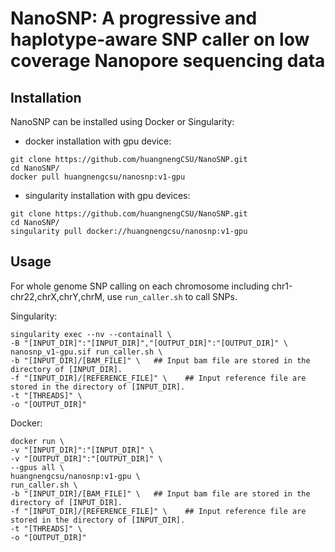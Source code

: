 # NanoSNP: A progressive and haplotype-aware SNP caller on low coverage Nanopore sequencing data

## Installation

NanoSNP can be installed using Docker or Singularity:  
* docker installation with gpu device:
```
git clone https://github.com/huangnengCSU/NanoSNP.git
cd NanoSNP/
docker pull huangnengcsu/nanosnp:v1-gpu
```
* singularity installation with gpu devices:
```
git clone https://github.com/huangnengCSU/NanoSNP.git
cd NanoSNP/
singularity pull docker://huangnengcsu/nanosnp:v1-gpu
```


## Usage

For whole genome SNP calling on each chromosome including chr1-chr22,chrX,chrY,chrM, use `run_caller.sh` to call SNPs.

Singularity:
```
singularity exec --nv --containall \
-B "[INPUT_DIR]":"[INPUT_DIR]","[OUTPUT_DIR]":"[OUTPUT_DIR]" \
nanosnp_v1-gpu.sif run_caller.sh \
-b "[INPUT_DIR]/[BAM_FILE]" \   ## Input bam file are stored in the directory of [INPUT_DIR].
-f "[INPUT_DIR]/[REFERENCE_FILE]" \    ## Input reference file are stored in the directory of [INPUT_DIR].
-t "[THREADS]" \
-o "[OUTPUT_DIR]"
```

Docker:
```
docker run \
-v "[INPUT_DIR]":"[INPUT_DIR]" \
-v "[OUTPUT_DIR]":"[OUTPUT_DIR]" \
--gpus all \
huangnengcsu/nanosnp:v1-gpu \
run_caller.sh \
-b "[INPUT_DIR]/[BAM_FILE]" \   ## Input bam file are stored in the directory of [INPUT_DIR].
-f "[INPUT_DIR]/[REFERENCE_FILE]" \    ## Input reference file are stored in the directory of [INPUT_DIR].
-t "[THREADS]" \
-o "[OUTPUT_DIR]"
```